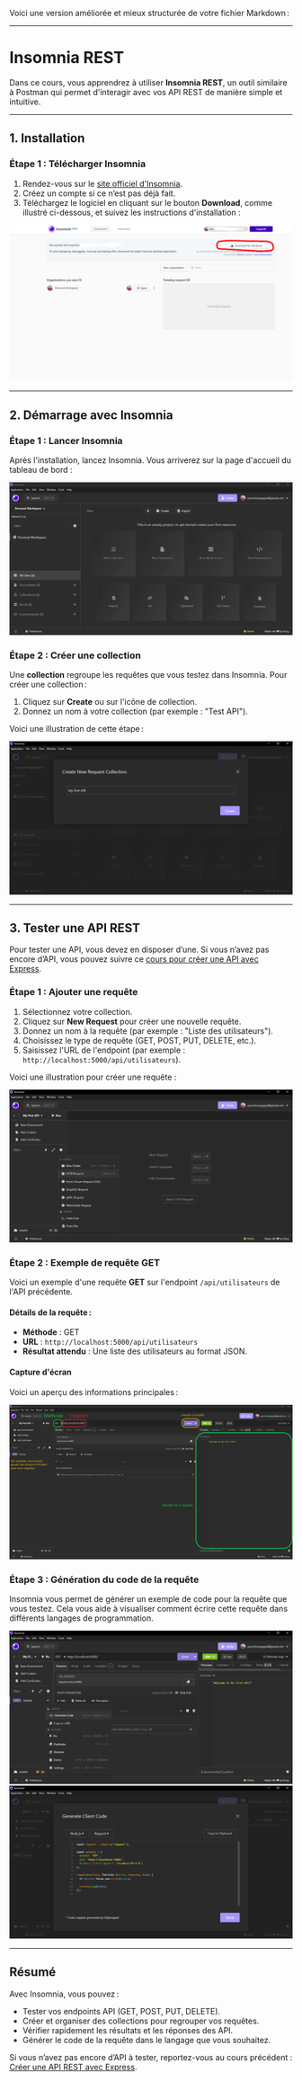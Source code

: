 Voici une version améliorée et mieux structurée de votre fichier Markdown :

---

# Insomnia REST

Dans ce cours, vous apprendrez à utiliser **Insomnia REST**, un outil similaire à Postman qui permet d'interagir avec vos API REST de manière simple et intuitive.

---

## 1. Installation

### Étape 1 : Télécharger Insomnia
1. Rendez-vous sur le [site officiel d'Insomnia](https://insomnia.rest/).
2. Créez un compte si ce n’est pas déjà fait.
3. Téléchargez le logiciel en cliquant sur le bouton **Download**, comme illustré ci-dessous, et suivez les instructions d'installation :

![Téléchargement Insomnia](../../screens/insomnia/download.PNG)

---

## 2. Démarrage avec Insomnia

### Étape 1 : Lancer Insomnia
Après l'installation, lancez Insomnia. Vous arriverez sur la page d'accueil du tableau de bord :

![Tableau de bord Insomnia](../../screens/insomnia/Dashboard.PNG)

### Étape 2 : Créer une collection
Une **collection** regroupe les requêtes que vous testez dans Insomnia. Pour créer une collection :
1. Cliquez sur **Create** ou sur l'icône de collection.
2. Donnez un nom à votre collection (par exemple : "Test API").

Voici une illustration de cette étape :

![Création d'une collection](../../screens/insomnia/create-collection.PNG)

---

## 3. Tester une API REST

Pour tester une API, vous devez en disposer d’une. Si vous n’avez pas encore d’API, vous pouvez suivre ce [cours pour créer une API avec Express](./express.md).

### Étape 1 : Ajouter une requête
1. Sélectionnez votre collection.
2. Cliquez sur **New Request** pour créer une nouvelle requête.
3. Donnez un nom à la requête (par exemple : "Liste des utilisateurs").
4. Choisissez le type de requête (GET, POST, PUT, DELETE, etc.).
5. Saisissez l'URL de l'endpoint (par exemple : `http://localhost:5000/api/utilisateurs`).

Voici une illustration pour créer une requête :

![Création d'une requête](../../screens/insomnia/create-request.PNG)

### Étape 2 : Exemple de requête GET
Voici un exemple d'une requête **GET** sur l'endpoint `/api/utilisateurs` de l'API précédente.

#### Détails de la requête :
- **Méthode** : GET
- **URL** : `http://localhost:5000/api/utilisateurs`
- **Résultat attendu** : Une liste des utilisateurs au format JSON.

#### Capture d'écran
Voici un aperçu des informations principales :

![Informations sur la requête](../../screens/insomnia/global-info.png)

### Étape 3 : Génération du code de la requête

Insomnia vous permet de générer un exemple de code pour la requête que vous testez. Cela vous aide à visualiser comment écrire cette requête dans différents langages de programmation.

![Image](../../screens/insomnia/generate.PNG)
![Image](../../screens/insomnia/choose-lang.PNG)

---

## Résumé

Avec Insomnia, vous pouvez :
- Tester vos endpoints API (GET, POST, PUT, DELETE).
- Créer et organiser des collections pour regrouper vos requêtes.
- Vérifier rapidement les résultats et les réponses des API.
- Générer le code de la requête dans le langage que vous souhaitez.

Si vous n’avez pas encore d’API à tester, reportez-vous au cours précédent : [Créer une API REST avec Express](../../cours/api/express.md).